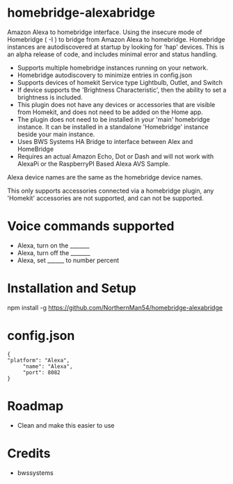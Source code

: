 # homebridge-alexabridge

Amazon Alexa to homebridge interface.   Using the insecure mode of Homebridge ( -I )
to bridge from Amazon Alexa to homebridge.  Homebridge instances are autodiscovered
at startup by looking for 'hap' devices.   This is an alpha release of code, and
includes minimal error and status handling.  

* Supports multiple homebridge instances running on your network.
* Homebridge autodiscovery to minimize entries in config.json
* Supports devices of homekit Service type Lightbulb, Outlet, and Switch
* If device supports the 'Brightness Characteristic', then the ability to set a
brightness is included.
* This plugin does not have any devices or accessories that are visible from Homekit,
and does not need to be added on the Home app.
* The plugin does not need to be installed in your 'main' homebridge instance.  It
can be installed in a standalone 'Homebridge' instance beside your main instance.
* Uses BWS Systems HA Bridge to interface between Alex and HomeBridge
* Requires an actual Amazon Echo, Dot or Dash and will not work with AlexaPi or the
RaspberryPI Based Alexa AVS Sample.

Alexa device names are the same as the homebridge device names.

This only supports  accessories connected via a homebridge plugin, any 'Homekit'
accessories are not supported, and can not be supported.

# Voice commands supported

* Alexa, turn on the _______
* Alexa, turn off the _______
* Alexa, set ______ to number percent

# Installation and Setup

npm install -g https://github.com/NorthernMan54/homebridge-alexabridge

# config.json

```
{
"platform": "Alexa",
     "name": "Alexa",
     "port": 8082
}
```

# Roadmap

* Clean and make this easier to use

# Credits

* bwssystems
